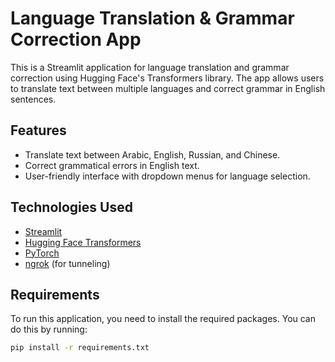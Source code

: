 # Language Translation & Grammar Correction App

This is a Streamlit application for language translation and grammar correction using Hugging Face's Transformers library. The app allows users to translate text between multiple languages and correct grammar in English sentences.

## Features

- Translate text between Arabic, English, Russian, and Chinese.
- Correct grammatical errors in English text.
- User-friendly interface with dropdown menus for language selection.

## Technologies Used

- [Streamlit](https://streamlit.io/)
- [Hugging Face Transformers](https://huggingface.co/transformers/)
- [PyTorch](https://pytorch.org/)
- [ngrok](https://ngrok.com/) (for tunneling)

## Requirements

To run this application, you need to install the required packages. You can do this by running:

```bash
pip install -r requirements.txt
